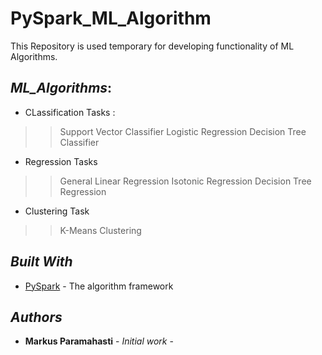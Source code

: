 # PySpark_ML_Algorithm

This Repository is used temporary for developing functionality of ML Algorithms.


## _ML_Algorithms_:
* CLassification Tasks :
>> Support Vector Classifier
>> Logistic Regression
>> Decision Tree Classifier

* Regression Tasks
>> General Linear Regression
>> Isotonic Regression
>> Decision Tree Regression

* Clustering Task
>> K-Means Clustering

## _Built With_

* [PySpark](http://spark.apache.org/docs/2.2.0/api/python/index.html) - The algorithm framework 

## _Authors_

* **Markus Paramahasti** - *Initial work* -

